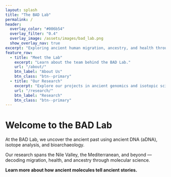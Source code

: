```yaml
---
layout: splash
title: "The BAD Lab"
permalink: /
header:
  overlay_color: "#006b54"
  overlay_filter: "0.4"
  overlay_image: /assets/images/bad_lab.png
  show_overlay_nav: true
excerpt: "Exploring ancient human migration, ancestry, and health through genomics at Binghamton University."
feature_row:
  - title: "Meet the Lab"
    excerpt: "Learn about the team behind the BAD Lab."
    url: "/about/"
    btn_label: "About Us"
    btn_class: "btn--primary"
  - title: "Our Research"
    excerpt: "Explore our projects in ancient genomics and isotopic science."
    url: "/research/"
    btn_label: "Research"
    btn_class: "btn--primary"
---
```


# Welcome to the BAD Lab

At the BAD Lab, we uncover the ancient past using ancient DNA (aDNA), isotope analysis, and bioarchaeology.

Our research spans the Nile Valley, the Mediterranean, and beyond — decoding migration, health, and ancestry through molecular science.

**Learn more about how ancient molecules tell ancient stories.**
